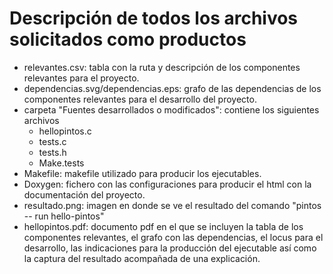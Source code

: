 # Descripción de todos los archivos solicitados como productos

* relevantes.csv: tabla con la ruta y descripción de los componentes relevantes para el proyecto.
* dependencias.svg/dependencias.eps: grafo de las dependencias de los componentes relevantes
                                     para el desarrollo del proyecto.
* carpeta "Fuentes desarrollados o modificados": contiene los siguientes archivos
    * hellopintos.c
    * tests.c
    * tests.h
    * Make.tests
* Makefile: makefile utilizado para producir los ejecutables.
* Doxygen: fichero con las configuraciones para producir el html con la documentación del proyecto.
* resultado.png: imagen en donde se ve el resultado del comando "pintos -- run hello-pintos"
* hellopintos.pdf: documento pdf en el que se incluyen la tabla de los componentes relevantes, el grafo con las dependencias, 
                   el locus para el desarrollo, las indicaciones para la producción del ejecutable así como la captura del resultado
                   acompañada de una explicación.